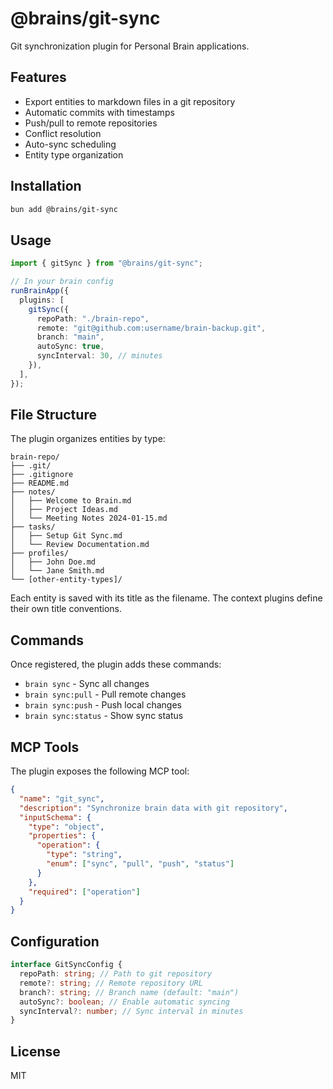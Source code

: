 # @brains/git-sync

Git synchronization plugin for Personal Brain applications.

## Features

- Export entities to markdown files in a git repository
- Automatic commits with timestamps
- Push/pull to remote repositories
- Conflict resolution
- Auto-sync scheduling
- Entity type organization

## Installation

```bash
bun add @brains/git-sync
```

## Usage

```typescript
import { gitSync } from "@brains/git-sync";

// In your brain config
runBrainApp({
  plugins: [
    gitSync({
      repoPath: "./brain-repo",
      remote: "git@github.com:username/brain-backup.git",
      branch: "main",
      autoSync: true,
      syncInterval: 30, // minutes
    }),
  ],
});
```

## File Structure

The plugin organizes entities by type:

```
brain-repo/
├── .git/
├── .gitignore
├── README.md
├── notes/
│   ├── Welcome to Brain.md
│   ├── Project Ideas.md
│   └── Meeting Notes 2024-01-15.md
├── tasks/
│   ├── Setup Git Sync.md
│   └── Review Documentation.md
├── profiles/
│   ├── John Doe.md
│   └── Jane Smith.md
└── [other-entity-types]/
```

Each entity is saved with its title as the filename. The context plugins define their own title conventions.

## Commands

Once registered, the plugin adds these commands:

- `brain sync` - Sync all changes
- `brain sync:pull` - Pull remote changes
- `brain sync:push` - Push local changes
- `brain sync:status` - Show sync status

## MCP Tools

The plugin exposes the following MCP tool:

```json
{
  "name": "git_sync",
  "description": "Synchronize brain data with git repository",
  "inputSchema": {
    "type": "object",
    "properties": {
      "operation": {
        "type": "string",
        "enum": ["sync", "pull", "push", "status"]
      }
    },
    "required": ["operation"]
  }
}
```

## Configuration

```typescript
interface GitSyncConfig {
  repoPath: string; // Path to git repository
  remote?: string; // Remote repository URL
  branch?: string; // Branch name (default: "main")
  autoSync?: boolean; // Enable automatic syncing
  syncInterval?: number; // Sync interval in minutes
}
```

## License

MIT
